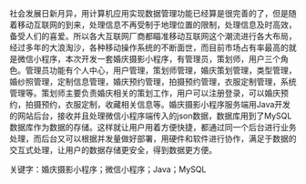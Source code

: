 
社会发展日新月异，用计算机应用实现数据管理功能已经算是很完善的了，但是随着移动互联网的到来，处理信息不再受制于地理位置的限制，处理信息及时高效，备受人们的喜爱。所以各大互联网厂商都瞄准移动互联网这个潮流进行各大布局，经过多年的大浪淘沙，各种移动操作系统的不断面世，而目前市场占有率最高的就是微信小程序，本次开发一套婚庆摄影小程序，有管理员，策划师，用户三个角色。管理员功能有个人中心，用户管理，策划师管理，婚庆策划管理，类型管理，婚纱照管理，定制信息管理，婚庆预约管理，拍摄预约管理，衣服定制管理，系统管理等。策划师主要负责婚庆相关的策划工作，用户可以注册登录，可以婚庆预约，拍摄预约，衣服定制，收藏相关信息等。婚庆摄影小程序服务端用Java开发的网站后台，接收并且处理微信小程序端传入的json数据，数据库用到了MySQL数据库作为数据的存储。这样就让用户用着方便快捷，都通过同一个后台进行业务处理，而后台又可以根据并发量做好部署，用硬件和软件进行协作，满足于数据的交互式处理，让用户的数据存储更安全，得到数据更方便。

关键字：婚庆摄影小程序；微信小程序；Java；MySQL
